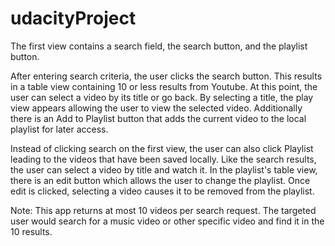 # udacityProject

The first view contains a search field, the search button, and the playlist button. 

After entering search criteria, the user clicks the search button. This results in a table view containing 10 or less results from Youtube. At this point, the user can select a video by its title or go back. By selecting a title, the play view appears allowing the user to view the selected video. Additionally there is an Add to Playlist button that adds the current video to the local playlist for later access. 

Instead of clicking search on the first view, the user can also click Playlist leading to the videos that have been saved locally. Like the search results, the user can select a video by title and watch it. In the playlist's table view, there is an edit button which allows the user to change the playlist. Once edit is clicked, selecting a video causes it to be removed from the playlist.

Note: This app returns at most 10 videos per search request. The targeted user would search for a music video or other specific video and find it in the 10 results.